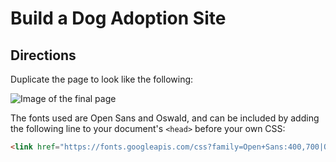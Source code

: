 # Build a Dog Adoption Site

## Directions

Duplicate the page to look like the following:

![Image of the final page](page.png)

The fonts used are Open Sans and Oswald, and can be included by adding the following line to your document's `<head>` before your own CSS:

```html
<link href="https://fonts.googleapis.com/css?family=Open+Sans:400,700|Oswald:400,700" rel="stylesheet">
```

